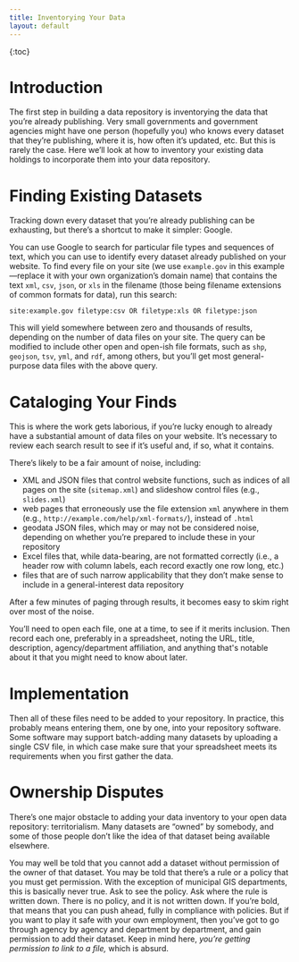 ```yaml
---
title: Inventorying Your Data
layout: default
---
```


{:toc}

# Introduction

The first step in building a data repository is inventorying the data that you’re already publishing. Very small governments and government agencies might have one person (hopefully you) who knows every dataset that they’re publishing, where it is, how often it’s updated, etc. But this is rarely the case. Here we’ll look at how to inventory your existing data holdings to incorporate them into your data repository.


# Finding Existing Datasets

Tracking down every dataset that you’re already publishing can be exhausting, but there’s a shortcut to make it simpler: Google.

You can use Google to search for particular file types and sequences of text, which you can use to identify every dataset already published on your website. To find every file on your site (we use `example.gov` in this example—replace it with your own organization’s domain name) that contains the text `xml`, `csv`, `json`, or `xls` in the filename (those being filename extensions of common formats for data), run this search:

```
site:example.gov filetype:csv OR filetype:xls OR filetype:json
```

This will yield somewhere between zero and thousands of results, depending on the number of data files on your site. The query can be modified to include other open and open-ish file formats, such as `shp`, `geojson`, `tsv`, `yml`, and `rdf`, among others, but you’ll get most general-purpose data files with the above query.


# Cataloging Your Finds

This is where the work gets laborious, if you’re lucky enough to already have a substantial amount of data files on your website. It’s necessary to review each search result to see if it’s useful and, if so, what it contains.

There’s likely to be a fair amount of noise, including:

* XML and JSON files that control website functions, such as indices of all pages on the site (`sitemap.xml`) and slideshow control files (e.g., `slides.xml`)
* web pages that erroneously use the file extension `xml` anywhere in them (e.g., `http://example.com/help/xml-formats/`), instead of `.html`
* geodata JSON files, which may or may not be considered noise, depending on whether you’re prepared to include these in your repository
* Excel files that, while data-bearing, are not formatted correctly (i.e., a header row with column labels, each record exactly one row long, etc.)
* files that are of such narrow applicability that they don’t make sense to include in a general-interest data repository

After a few minutes of paging through results, it becomes easy to skim right over most of the noise.

You’ll need to open each file, one at a time, to see if it merits inclusion. Then record each one, preferably in a spreadsheet, noting the URL, title, description, agency/department affiliation, and anything that's notable about it that you might need to know about later.


# Implementation

Then all of these files need to be added to your repository. In practice, this probably means entering them, one by one, into your repository software. Some software may support batch-adding many datasets by uploading a single CSV file, in which case make sure that your spreadsheet meets its requirements when you first gather the data.


# Ownership Disputes

There’s one major obstacle to adding your data inventory to your open data repository: territorialism. Many datasets are “owned” by somebody, and some of those people don’t like the idea of that dataset being available elsewhere.

You may well be told that you cannot add a dataset without permission of the owner of that dataset. You may be told that there’s a rule or a policy that you must get permission. With the exception of municipal GIS departments, this is basically never true. Ask to see the policy. Ask where the rule is written down. There is no policy, and it is not written down. If you’re bold, that means that you can push ahead, fully in compliance with policies. But if you want to play it safe with your own employment, then you’ve got to go through agency by agency and department by department, and gain permission to add their dataset. Keep in mind here, _you’re getting permission to link to a file,_ which is absurd.

